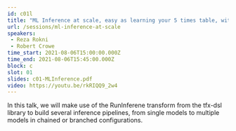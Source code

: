 ```yaml
---
id: c01l
title: "ML Inference at scale, easy as learning your 5 times table, with tfx-dsl and Apache Beam!"
url: /sessions/ml-inference-at-scale
speakers:
 - Reza Rokni
 - Robert Crowe
time_start: 2021-08-06T15:00:00.000Z
time_end: 2021-08-06T15:45:00.000Z
block: c
slot: 01
slides: c01-MLInference.pdf
video: https://youtu.be/rkRIQQ9_2w4
---
```


In this talk, we will make use of the RunInferene transform from the tfx-dsl library to build several inference pipelines, from single models to multiple models in chained or branched configurations.